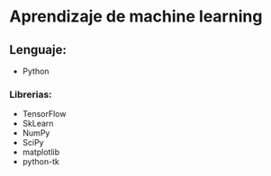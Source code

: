 # Aprendizaje de machine learning

## Lenguaje:

* Python

### Librerias:

* TensorFlow
* SkLearn
* NumPy
* SciPy
* matplotlib
* python-tk